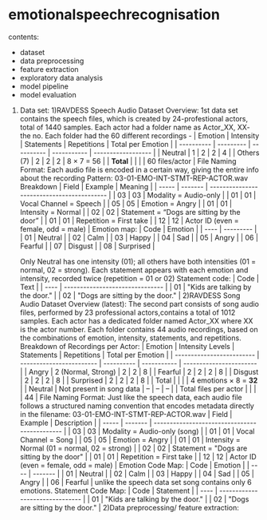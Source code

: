 # emotionalspeechrecognisation
contents:
- dataset
- data preprocessing
- feature extraction
- exploratory data analysis
- model pipeline
- model evaluation


1) Data set:
     1)RAVDESS Speech Audio Dataset Overview:
     1st data set contains the speech files, which is created by 24-profestional actors, total of 1440 samples.
     Each actor had a folder name as Actor_XX, XX- the no.
     Each folder had the 60 different recordings -
      | Emotion    | Intensity | Statements | Repetitions | Total per Emotion  |
      | ---------- | --------- | ---------- | ----------- | ------------------ |
      | Neutral    | 1         | 2          | 2           | 4                  |
      | Others (7) | 2         | 2          | 2           | 8 × 7 = 56         |
      | **Total**  |           |            |             | 60 files/actor     |
      File Naming Format: Each audio file is encoded in a certain way, giving the entire info about the recording
      Pattern:
      03-01-EMO-INT-STMT-REP-ACTOR.wav
     Breakdown
     | Field | Example | Meaning                                    |
     | ----- | ------- | ------------------------------------------ |
     |  03   |   03    | Modality = Audio-only                      |
     |  01   |   01    | Vocal Channel = Speech                     |
     |  05   |   05    | Emotion = Angry                            |
     |  01   |   01    | Intensity = Normal                         |
     |  02   |   02    | Statement = “Dogs are sitting by the door” |
     |  01   |   01    | Repetition = First take                    |
     |  12   |   12    | Actor ID (even = female, odd = male)       |
     Emotion map:
     | Code | Emotion   |
     | ---- | --------- |
     | 01   | Neutral   |
     | 02   | Calm      |
     | 03   | Happy     |
     | 04   | Sad       |
     | 05   | Angry     |
     | 06   | Fearful   |
     | 07   | Disgust   |
     | 08   | Surprised |

     Only Neutral has one intensity (01); all others have both intensities (01 = normal, 02 = strong).
     Each statement appears with each emotion and intensity, recorded twice (repetition = 01 or 02)
     Statement code:
     | Code | Text                            |
     | ---- | ------------------------------- |
     |  01  | "Kids are talking by the door." |
     |  02  | "Dogs are sitting by the door." |
     2)RAVDESS Song Audio Dataset Overview (latest):
     The second part consists of song audio files, performed by 23 professional actors,contains a total of 1012 samples.
     Each actor has a dedicated folder named Actor_XX where XX is the actor number.
     Each folder contains 44 audio recordings, based on the combinations of emotion, intensity, statements, and repetitions.
     Breakdown of Recordings per Actor:
     | Emotion                   | Intensity Levels         | Statements | Repetitions | Total per Emotion       |
     | ------------------------- | ------------------------ | ---------- | ----------- | ----------------------- |
     | Angry                     | 2 (Normal, Strong)       | 2          | 2           | 8                       |
     | Fearful                   | 2                        | 2          | 2           | 8                       |
     | Disgust                   | 2                        | 2          | 2           | 8                       |
     | Surprised                 | 2                        | 2          | 2           | 8                       |
     | Total                     |                          |            |             | 4 emotions × 8 = **32** |
     | Neutral                   | Not present in song data | –          | –           | –                       |
     | Total files per actor     |                          |            |             | 44                      |
     File Naming Format:
     Just like the speech data, each audio file follows a structured naming convention that encodes metadata directly in the 
     filename:
     03-01-EMO-INT-STMT-REP-ACTOR.wav
     | Field | Example | Description                                   |
     | ----- | ------- | --------------------------------------------- |
     | 03    | 03      | Modality = Audio-only (song)                  |
     | 01    | 01      | Vocal Channel = Song                          |
     | 05    | 05      | Emotion = Angry                               |
     | 01    | 01      | Intensity = Normal (01 = normal, 02 = strong) |
     | 02    | 02      | Statement = "Dogs are sitting by the door"    |
     | 01    | 01      | Repetition = First take                       |
     | 12    | 12      | Actor ID (even = female, odd = male)          |
     Emotion Code Map:
     | Code | Emotion |
     | ---- | ------- |
     | 01   | Neutral |
     | 02   | Calm    |
     | 03   | Happy   |
     | 04   | Sad     |
     | 05   | Angry   |
     | 06   | Fearful |
     unlike the speech data set song contains only 6 emotions.
     Statement Code Map:
     | Code | Statement                       |
     | ---- | ------------------------------- |
     | 01   | "Kids are talking by the door." |
     | 02   | "Dogs are sitting by the door." |
2)Data preprocessing/ feature extraction:









     
     

     

     

      
